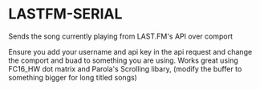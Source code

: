 # LASTFM-SERIAL

Sends the song currently playing from LAST.FM's API over comport

Ensure you add your username and api key in the api request and change the comport and buad to something you are using.
Works great using FC16_HW dot matrix and Parola's Scrolling libary, (modify the buffer to something bigger for long titled songs)
